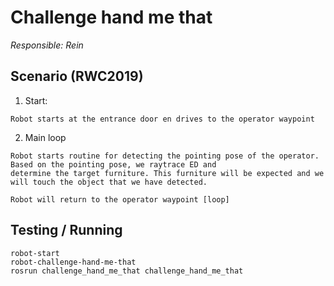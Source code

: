 # Challenge hand me that

_Responsible: Rein_

## Scenario (RWC2019)

1. Start:

```
Robot starts at the entrance door en drives to the operator waypoint
```

2. Main loop

```
Robot starts routine for detecting the pointing pose of the operator. Based on the pointing pose, we raytrace ED and
determine the target furniture. This furniture will be expected and we will touch the object that we have detected.

Robot will return to the operator waypoint [loop]
```

## Testing / Running

```
robot-start
robot-challenge-hand-me-that
rosrun challenge_hand_me_that challenge_hand_me_that
```
